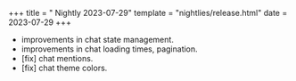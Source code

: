 +++
title = " Nightly 2023-07-29"
template = "nightlies/release.html"
date = 2023-07-29
+++

- improvements in chat state management.
- improvements in chat loading times, pagination.
- [fix] chat mentions.
- [fix] chat theme colors.

